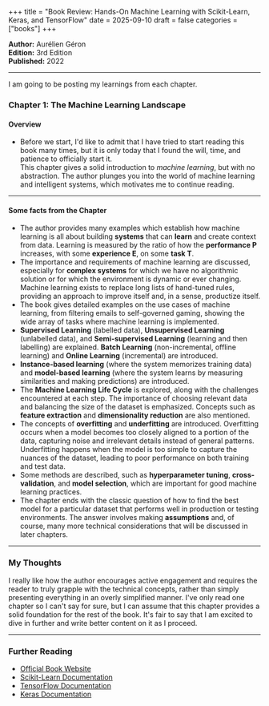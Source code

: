 +++
title = "Book Review: Hands-On Machine Learning with Scikit-Learn, Keras, and TensorFlow"
date = 2025-09-10
draft = false
categories = ["books"]
+++

**Author:** Aurélien Géron  
**Edition:** 3rd Edition  
**Published:** 2022

---

I am going to be posting my learnings from each chapter.

### Chapter 1: The Machine Learning Landscape

#### Overview

- Before we start, I'd like to admit that I have tried to start reading this book many times, but it is only today that I found the will, time, and patience to officially start it.  
  This chapter gives a solid introduction to *machine learning*, but with no abstraction. The author plunges you into the world of machine learning and intelligent systems, which motivates me to continue reading.

---

#### Some facts from the Chapter

- The author provides many examples which establish how machine learning is all about building **systems** that can **learn** and create context from data. Learning is measured by the ratio of how the **performance P** increases, with some **experience E**, on some **task T**.
- The importance and requirements of machine learning are discussed, especially for **complex systems** for which we have no algorithmic solution or for which the environment is dynamic or ever changing. Machine learning exists to replace long lists of hand-tuned rules, providing an approach to improve itself and, in a sense, productize itself.
- The book gives detailed examples on the use cases of machine learning, from filtering emails to self-governed gaming, showing the wide array of tasks where machine learning is implemented.
- **Supervised Learning** (labelled data), **Unsupervised Learning** (unlabelled data), and **Semi-supervised Learning** (learning and then labelling) are explained. **Batch Learning** (non-incremental, offline learning) and **Online Learning** (incremental) are introduced.
- **Instance-based learning** (where the system memorizes training data) and **model-based learning** (where the system learns by measuring similarities and making predictions) are introduced.
- The **Machine Learning Life Cycle** is explored, along with the challenges encountered at each step. The importance of choosing relevant data and balancing the size of the dataset is emphasized. Concepts such as **feature extraction** and **dimensionality reduction** are also mentioned.
- The concepts of **overfitting** and **underfitting** are introduced. Overfitting occurs when a model becomes too closely aligned to a portion of the data, capturing noise and irrelevant details instead of general patterns. Underfitting happens when the model is too simple to capture the nuances of the dataset, leading to poor performance on both training and test data.
- Some methods are described, such as **hyperparameter tuning**, **cross-validation**, and **model selection**, which are important for good machine learning practices.
- The chapter ends with the classic question of how to find the best model for a particular dataset that performs well in production or testing environments. The answer involves making **assumptions** and, of course, many more technical considerations that will be discussed in later chapters.

---

### My Thoughts

I really like how the author encourages active engagement and requires the reader to truly grapple with the technical concepts, rather than simply presenting everything in an overly simplified manner. I've only read one chapter so I can't say for sure, but I can assume that this chapter provides a solid foundation for the rest of the book. It's fair to say that I am excited to dive in further and write better content on it as I proceed.

---

### Further Reading

- [Official Book Website](https://homl.info/)
- [Scikit-Learn Documentation](https://scikit-learn.org/)
- [TensorFlow Documentation](https://www.tensorflow.org/)
- [Keras Documentation](https://keras.io/)
